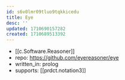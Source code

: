 ```yaml
---
id: s6v0lmr09tluo9tqkkicedu
title: Eye
desc: ''
updated: 1710690157282
created: 1710689513392
---
```


- [[c.Software.Reasoner]]
- repo: https://github.com/eyereasoner/eye
- written_in: prolog
- supports: [[prdct.notation3]]